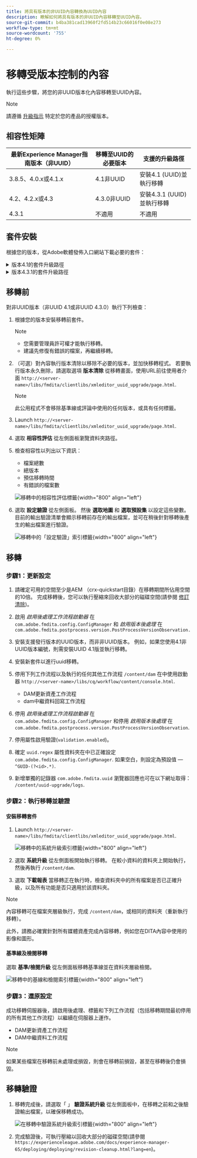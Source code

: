 ```yaml
---
title: 將具有版本的非UUID內容轉換為UUID內容
description: 瞭解如何將具有版本的非UUID內容移轉至UUID內容。
source-git-commit: b4ba381cad13960f2fd514b23c66016f0e08e273
workflow-type: tm+mt
source-wordcount: '755'
ht-degree: 0%

---
```


# 移轉受版本控制的內容

執行這些步驟，將您的非UUID版本化內容移轉至UUID內容。

>[!NOTE]
>
>請遵循 [升級指示](./upgrade-xml-documentation.md) 特定於您的產品的授權版本。

## 相容性矩陣

| 最新Experience Manager指南版本（非UUID） | 移轉至UUID的必要版本 | 支援的升級路徑 |
|---|---|---|
| 3.8.5、4.0.x或4.1.x | 4.1非UUID | 安裝4.1 (UUID)並執行移轉 |
| 4.2、4.2.x或4.3 | 4.3.0非UUID | 安裝4.3.1 (UUID)並執行移轉 |
| 4.3.1 | 不適用 | 不適用 |

## 套件安裝

根據您的版本，從Adobe軟體發佈入口網站下載必要的套件：
<details>
<summary>  版本4.1的套件升級路徑</summary>

1. **移轉前**： [com.adobe.guides.pre-uuid-migration-1.0.9.zip](https://experience.adobe.com/#/downloads/content/software-distribution/en/aem.html?package=%2Fcontent%2Fsoftware-distribution%2Fen%2Fdetails.html%2Fcontent%2Fdam%2Faem%2Fpublic%2Faemdox%2Fother-packages%2Fuuid-migration%2F1-0%2Fcom.adobe.guides.pre-uuid-migration-1.0.9.zip)
1. **移轉**： [com.adobe.guides.uuid-upgrade-1.0.19.zip](https://experience.adobe.com/#/downloads/content/software-distribution/en/aem.html?package=%2Fcontent%2Fsoftware-distribution%2Fen%2Fdetails.html%2Fcontent%2Fdam%2Faem%2Fpublic%2Faemdox%2Fother-packages%2Fuuid-migration%2F1-0%2Fcom.adobe.guides.uuid-upgrade-1.0.19.zip)
</details>


<details>
<summary> 版本4.3.1的套件升級路徑</summary>

1. **移轉前**： [com.adobe.guides.pre-uuid-migration-1.1.3.zip](https://experience.adobe.com/#/downloads/content/software-distribution/en/aem.html?package=%2Fcontent%2Fsoftware-distribution%2Fen%2Fdetails.html%2Fcontent%2Fdam%2Faem%2Fpublic%2Faemdox%2Fother-packages%2Fuuid-migration%2Fcom.adobe.guides.pre-uuid-migration-1.1.3.zip)
1. **移轉**： [com.adobe.guides.uuid-upgrade-1.1.15.zip](https://experience.adobe.com/#/downloads/content/software-distribution/en/aem.html?package=%2Fcontent%2Fsoftware-distribution%2Fen%2Fdetails.html%2Fcontent%2Fdam%2Faem%2Fpublic%2Faemdox%2Fother-packages%2Fuuid-migration%2Fcom.adobe.guides.uuid-upgrade-1.1.15.zip)

</details>

## 移轉前

對非UUID版本（非UUID 4.1或非UUID 4.3.0）執行下列檢查：

1. 根據您的版本安裝移轉前套件。

   >[!NOTE]
   >
   >* 您需要管理員許可權才能執行移轉。
   >* 建議先修復有錯誤的檔案，再繼續移轉。

1. （可選）對內容執行版本清除以移除不必要的版本，並加快移轉程式。 若要執行版本永久刪除，請選取選項 **版本清除** 從移轉畫面，使用URL前往使用者介面 `http://<server- name>/libs/fmdita/clientlibs/xmleditor_uuid_upgrade/page.html`.
   >[!NOTE]
   >
   >此公用程式不會移除基準線或評論中使用的任何版本，或具有任何標籤。
1. Launch `http://<server-name>/libs/fmdita/clientlibs/xmleditor_uuid_upgrade/page.html`.
1. 選取 **相容性評估**  從左側面板瀏覽資料夾路徑。
1. 檢查相容性以列出以下資訊：
   * 檔案總數
   * 總版本
   * 預估移轉時間
   * 有錯誤的檔案數

   ![移轉中的相容性評估標籤](assets/migration-compatibility-assessment.png){width="800" align="left"}


1. 選取 **設定驗證** 從左側面板。 然後 **選取地圖** 和 **選取預設集** 以設定這些變數。 目前的輸出驗證清單會顯示移轉前存在的輸出檔案，並可在稍後針對移轉後產生的輸出檔案進行驗證。

   ![移轉中的「設定驗證」索引標籤](assets/migration-configure-validation.png){width="800" align="left"}




## 移轉

### 步驟1：更新設定

1. 請確定可用的空間至少是AEM （crx-quickstart目錄）在移轉期間所佔用空間的10倍。 完成移轉後，您可以執行壓縮來回收大部分的磁碟空間(請參閱 [修訂清除](https://experienceleague.adobe.com/docs/experience-manager-65/deploying/deploying/revision-cleanup.html?lang=en))。

1. 啟用 *啟用後處理工作流程啟動器* 在 `com.adobe.fmdita.config.ConfigManager` 和 *啟用版本後處理* 在 `com.adobe.fmdita.postprocess.version.PostProcessVersionObservation.`

1. 安裝支援發行版本的UUID版本，而非非UUID版本。 例如，如果您使用4.1非UUID版本編號，則需安裝UUID 4.1版並執行移轉。

1. 安裝新套件以進行uuid移轉。

1. 停用下列工作流程以及執行的任何其他工作流程 `/content/dam` 在中使用啟動器 `http://<server-name>/libs/cq/workflow/content/console.html`.

   * DAM更新資產工作流程
   * dam中繼資料回寫工作流程

1. 停用 *啟用後處理工作流程啟動器* 在 `com.adobe.fmdita.config.ConfigManager` 和停用 *啟用版本後處理* 在 `com.adobe.fmdita.postprocess.version.PostProcessVersionObservation`.

1. 停用屬性啟用驗證(`validation.enabled`)。

1. 確定 `uuid.regex` 屬性資料夾在中已正確設定 `com.adobe.fmdita.config.ConfigManager`. 如果空白，則設定為預設值 —  `^GUID-(?<id>.*)`.
1. 新增單獨的記錄器 `com.adobe.fmdita.uuid` 瀏覽器回應也可在以下網址取得： `/content/uuid-upgrade/logs`.

### 步驟2：執行移轉並驗證

#### 安裝移轉套件

1. Launch `http://<server-name>/libs/fmdita/clientlibs/xmleditor_uuid_upgrade/page.html`.

   ![移轉中的系統升級索引標籤](assets/migration-system-upgrade.png){width="800" align="left"}

1. 選取 **系統升級** 從左側面板開始執行移轉。 在較小資料的資料夾上開始執行，然後再執行 `/content/dam`.

1. 選取 **下載報表** 當移轉正在執行時，檢查資料夾中的所有檔案是否已正確升級，以及所有功能是否只適用於該資料夾。


>[!NOTE]
>
> 內容移轉可在檔案夾層級執行，完成 `/content/dam`，或相同的資料夾（重新執行移轉）。

此外，請務必確實針對所有媒體資產完成內容移轉，例如您在DITA內容中使用的影像和圖形。

#### 基準線及檢閱移轉

選取 **基準/檢閱升級** 從左側面板移轉基準線並在資料夾層級檢閱。

![移轉中的基線和檢閱索引標籤](assets/migration-baseline-review-upgrade.png){width="800" align="left"}


### 步驟3：還原設定

成功移轉伺服器後，請啟用後處理、標籤和下列工作流程（包括移轉期間最初停用的所有其他工作流程）以繼續在伺服器上運作。

* DAM更新資產工作流程
* DAM中繼資料工作流程

>[!NOTE]
>
>如果某些檔案在移轉前未處理或損毀，則會在移轉前損毀，甚至在移轉後仍會損毀。

## 移轉驗證

1. 移轉完成後，請選取「 」 **驗證系統升級** 從左側面板中，在移轉之前和之後驗證輸出檔案，以確保移轉成功。

   ![在移轉中驗證系統升級索引標籤](assets/migration-validate-system-upgrade.png){width="800" align="left"}


1. 完成驗證後，可執行壓縮以回收大部分的磁碟空間(請參閱 `https://experienceleague.adobe.com/docs/experience-manager-65/deploying/deploying/revision-cleanup.html?lang=en`)。

